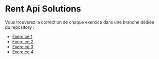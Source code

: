 # Rent Api Solutions

Vous trouverez la correction de chaque exercice
dans une branche dédiée du repository :
- [Exercice 1](https://github.com/kevin-llps/rent-api-solutions/tree/solution-exercice-1)
- [Exercice 2](https://github.com/kevin-llps/rent-api-solutions/tree/solution-exercice-2)
- [Exercice 3](https://github.com/kevin-llps/rent-api-solutions/tree/solution-exercice-3)
- [Exercice 4](https://github.com/kevin-llps/rent-api-solutions/tree/solution-exercice-4)
